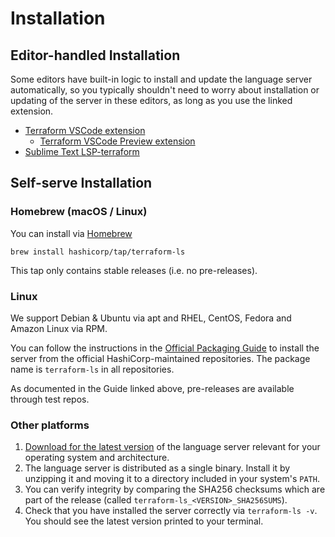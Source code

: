 # Installation

## Editor-handled Installation

Some editors have built-in logic to install and update the language server automatically, so you typically shouldn't need to worry about installation or updating of the server in these editors, as long as you use the linked extension.

 - [Terraform VSCode extension](https://marketplace.visualstudio.com/items?itemName=HashiCorp.terraform)
   - [Terraform VSCode Preview extension](https://marketplace.visualstudio.com/items?itemName=HashiCorp.terraform-preview)
 - [Sublime Text LSP-terraform](https://packagecontrol.io/packages/LSP-terraform)

## Self-serve Installation

### Homebrew (macOS / Linux)

You can install via [Homebrew](https://brew.sh)

```
brew install hashicorp/tap/terraform-ls
```

This tap only contains stable releases (i.e. no pre-releases).

### Linux

We support Debian & Ubuntu via apt and RHEL, CentOS, Fedora and Amazon Linux via RPM.

You can follow the instructions in the [Official Packaging Guide](https://www.hashicorp.com/official-packaging-guide) to install the server from the official HashiCorp-maintained repositories. The package name is `terraform-ls` in all repositories.

As documented in the Guide linked above, pre-releases are available through test repos.

### Other platforms

1. [Download for the latest version](https://releases.hashicorp.com/terraform-ls/)
  of the language server relevant for your operating system and architecture.
2. The language server is distributed as a single binary.
  Install it by unzipping it and moving it to a directory
  included in your system's `PATH`.
3. You can verify integrity by comparing the SHA256 checksums
  which are part of the release (called `terraform-ls_<VERSION>_SHA256SUMS`).
4. Check that you have installed the server correctly via `terraform-ls -v`.
  You should see the latest version printed to your terminal.
